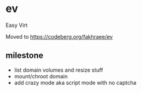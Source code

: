 # ev

Easy Virt

Moved to https://codeberg.org/fakhraee/ev

## milestone

* list domain volumes and resize stuff
* mount/chroot domain
* add crazy mode aka script mode with no captcha
